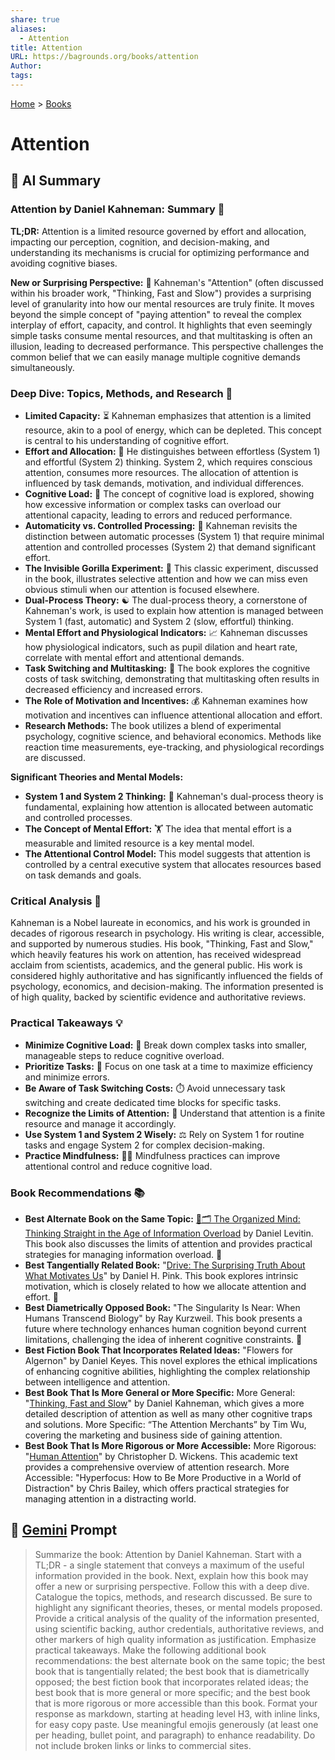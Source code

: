```yaml
---
share: true
aliases:
  - Attention
title: Attention
URL: https://bagrounds.org/books/attention
Author: 
tags: 
---
```

[Home](../index.md) > [Books](./index.md)  
# Attention  
## 🤖 AI Summary  
### Attention by Daniel Kahneman: Summary 🧠  
**TL;DR:** Attention is a limited resource governed by effort and allocation, impacting our perception, cognition, and decision-making, and understanding its mechanisms is crucial for optimizing performance and avoiding cognitive biases.  
  
**New or Surprising Perspective:** 🤔 Kahneman's "Attention" (often discussed within his broader work, "Thinking, Fast and Slow") provides a surprising level of granularity into how our mental resources are truly finite. It moves beyond the simple concept of "paying attention" to reveal the complex interplay of effort, capacity, and control. It highlights that even seemingly simple tasks consume mental resources, and that multitasking is often an illusion, leading to decreased performance. This perspective challenges the common belief that we can easily manage multiple cognitive demands simultaneously.  
  
### Deep Dive: Topics, Methods, and Research 🔬  
* **Limited Capacity:** ⏳ Kahneman emphasizes that attention is a limited resource, akin to a pool of energy, which can be depleted. This concept is central to his understanding of cognitive effort.  
* **Effort and Allocation:** 💪 He distinguishes between effortless (System 1) and effortful (System 2) thinking. System 2, which requires conscious attention, consumes more resources. The allocation of attention is influenced by task demands, motivation, and individual differences.  
* **Cognitive Load:** 🤯 The concept of cognitive load is explored, showing how excessive information or complex tasks can overload our attentional capacity, leading to errors and reduced performance.  
* **Automaticity vs. Controlled Processing:** 🤖 Kahneman revisits the distinction between automatic processes (System 1) that require minimal attention and controlled processes (System 2) that demand significant effort.  
* **The Invisible Gorilla Experiment:** 🦍 This classic experiment, discussed in the book, illustrates selective attention and how we can miss even obvious stimuli when our attention is focused elsewhere.  
* **Dual-Process Theory:** ☯️ The dual-process theory, a cornerstone of Kahneman's work, is used to explain how attention is managed between System 1 (fast, automatic) and System 2 (slow, effortful) thinking.  
* **Mental Effort and Physiological Indicators:** 📈 Kahneman discusses how physiological indicators, such as pupil dilation and heart rate, correlate with mental effort and attentional demands.  
* **Task Switching and Multitasking:** 🔄 The book explores the cognitive costs of task switching, demonstrating that multitasking often results in decreased efficiency and increased errors.  
* **The Role of Motivation and Incentives:** 💰 Kahneman examines how motivation and incentives can influence attentional allocation and effort.  
* **Research Methods:** The book utilizes a blend of experimental psychology, cognitive science, and behavioral economics. Methods like reaction time measurements, eye-tracking, and physiological recordings are discussed.  
  
**Significant Theories and Mental Models:**  
* **System 1 and System 2 Thinking:** 🧠 Kahneman's dual-process theory is fundamental, explaining how attention is allocated between automatic and controlled processes.  
* **The Concept of Mental Effort:** 🏋️ The idea that mental effort is a measurable and limited resource is a key mental model.  
* **The Attentional Control Model:** This model suggests that attention is controlled by a central executive system that allocates resources based on task demands and goals.  
  
### Critical Analysis 🧐  
Kahneman is a Nobel laureate in economics, and his work is grounded in decades of rigorous research in psychology. His writing is clear, accessible, and supported by numerous studies. His book, "Thinking, Fast and Slow," which heavily features his work on attention, has received widespread acclaim from scientists, academics, and the general public. His work is considered highly authoritative and has significantly influenced the fields of psychology, economics, and decision-making. The information presented is of high quality, backed by scientific evidence and authoritative reviews.  
  
### Practical Takeaways 💡  
* **Minimize Cognitive Load:** 🧘 Break down complex tasks into smaller, manageable steps to reduce cognitive overload.  
* **Prioritize Tasks:** 🎯 Focus on one task at a time to maximize efficiency and minimize errors.  
* **Be Aware of Task Switching Costs:** ⏱️ Avoid unnecessary task switching and create dedicated time blocks for specific tasks.  
* **Recognize the Limits of Attention:** 🛑 Understand that attention is a finite resource and manage it accordingly.  
* **Use System 1 and System 2 Wisely:** ⚖️ Rely on System 1 for routine tasks and engage System 2 for complex decision-making.  
* **Practice Mindfulness:** 🧘‍♀️ Mindfulness practices can improve attentional control and reduce cognitive load.  
  
### Book Recommendations 📚  
* **Best Alternate Book on the Same Topic:** [🧠🗂️ The Organized Mind: Thinking Straight in the Age of Information Overload](./the-organized-mind-thinking-straight-in-the-age-of-information-overload.md) by Daniel Levitin. This book also discusses the limits of attention and provides practical strategies for managing information overload. 🧠  
* **Best Tangentially Related Book:** "[Drive: The Surprising Truth About What Motivates Us](./drive-the-surprising-truth-about-what-motivates-us.md)" by Daniel H. Pink. This book explores intrinsic motivation, which is closely related to how we allocate attention and effort. 🚀  
* **Best Diametrically Opposed Book:** "The Singularity Is Near: When Humans Transcend Biology" by Ray Kurzweil. This book presents a future where technology enhances human cognition beyond current limitations, challenging the idea of inherent cognitive constraints. 🤖  
* **Best Fiction Book That Incorporates Related Ideas:** "Flowers for Algernon" by Daniel Keyes. This novel explores the ethical implications of enhancing cognitive abilities, highlighting the complex relationship between intelligence and attention.   
* **Best Book That Is More General or More Specific:** More General: "[Thinking, Fast and Slow](./thinking-fast-and-slow.md)" by Daniel Kahneman, which gives a more detailed description of attention as well as many other cognitive traps and solutions. More Specific: “The Attention Merchants” by Tim Wu, covering the marketing and business side of gaining attention.   
* **Best Book That Is More Rigorous or More Accessible:** More Rigorous: "[Human Attention](./human-attention.md)" by Christopher D. Wickens. This academic text provides a comprehensive overview of attention research. More Accessible: "Hyperfocus: How to Be More Productive in a World of Distraction" by Chris Bailey, which offers practical strategies for managing attention in a distracting world.  
  
## 💬 [Gemini](https://gemini.google.com) Prompt  
> Summarize the book: Attention by Daniel Kahneman. Start with a TL;DR - a single statement that conveys a maximum of the useful information provided in the book. Next, explain how this book may offer a new or surprising perspective. Follow this with a deep dive. Catalogue the topics, methods, and research discussed. Be sure to highlight any significant theories, theses, or mental models proposed. Provide a critical analysis of the quality of the information presented, using scientific backing, author credentials, authoritative reviews, and other markers of high quality information as justification. Emphasize practical takeaways. Make the following additional book recommendations: the best alternate book on the same topic; the best book that is tangentially related; the best book that is diametrically opposed; the best fiction book that incorporates related ideas; the best book that is more general or more specific; and the best book that is more rigorous or more accessible than this book. Format your response as markdown, starting at heading level H3, with inline links, for easy copy paste. Use meaningful emojis generously (at least one per heading, bullet point, and paragraph) to enhance readability. Do not include broken links or links to commercial sites.  

